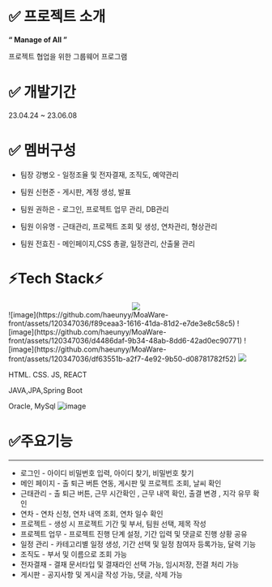 # ✅ 프로젝트 소개

**$“$ Manage of All $”$**

프로젝트 협업을 위한 그룹웨어 프로그램 

# ✅ 개발기간

23.04.24 ~ 23.06.08

# ✅ 멤버구성
  - 팀장 강병오 - 일정조율 및 전자결재, 조직도, 예약관리
  
  - 팀원 신현준 - 게시판, 계정 생성, 발표
  
  - 팀원 권하은 - 로그인, 프로젝트 업무 관리, DB관리
  
  - 팀원 이유명 - 근태관리, 프로젝트 조회 및 생성, 연차관리, 형상관리
  
  - 팀원 전효진 - 메인페이지,CSS 총괄, 일정관리, 산출물 관리

# ⚡Tech Stack⚡
<div align=center> 
  <img src="https://img.shields.io/badge/react-61DAFB?style=for-the-badge&logo=react&logoColor=white"> 

  <br>
</div>
![image](https://github.com/haeunyy/MoaWare-front/assets/120347036/f89ceaa3-1616-41da-81d2-e7de3e8c58c5)
![image](https://github.com/haeunyy/MoaWare-front/assets/120347036/d4486daf-9b34-48ab-8dd6-42ad0ec90771)
![image](https://github.com/haeunyy/MoaWare-front/assets/120347036/df63551b-a2f7-4e92-9b50-d08781782f52)
<img src="https://img.shields.io/badge/html5-E34F26?style=for-the-badge&logo=html5&logoColor=white">

HTML. CSS. JS, REACT

JAVA,JPA,Spring Boot

Oracle, MySql
![image](https://github.com/haeunyy/MoaWare-front/assets/120347036/ea452b2e-04db-4b2b-b8ad-7da15e9d2405)

# ✅주요기능

---

- 로그인 - 아이디 비밀번호 입력, 아이디 찾기, 비밀번호 찾기
- 메인 페이지 - 출 퇴근 버튼 연동, 게시판 및 프로젝트 조회, 날씨 확인
- 근태관리 - 출 퇴근 버튼, 근무 시간확인 , 근무 내역 확인, 출결 변경 , 지각 유무 확인
- 연차 - 연차 신청, 연차 내역 조회, 연차 일수 확인
- 프로젝트 - 생성 시 프로젝트 기간 및 부서, 팀원 선택, 제목 작성
- 프로젝트 업무 - 프로젝트 진행 단계 설정, 기간 입력 및 댓글로 진행 상황 공유
- 일정 관리 - 카테고리별 일정 생성, 기간 선택 및 일정 참여자 등록가능, 달력 기능
- 조직도 - 부서 및 이름으로 조회 가능
- 전자결재 - 결재 문서타입 및 결재라인 선택 가능, 임시저장, 전결 처리 가능
- 게시판 - 공지사항 및 게시글 작성 가능, 댓글, 삭제 가능




